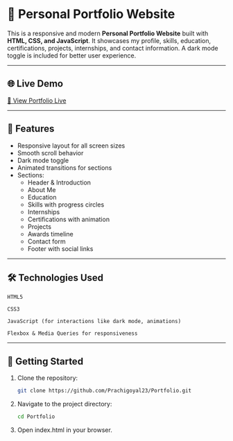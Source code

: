 # 💼 Personal Portfolio Website

This is a responsive and modern **Personal Portfolio Website** built with **HTML, CSS, and JavaScript**. It showcases my profile, skills, education, certifications, projects, internships, and contact information. A dark mode toggle is included for better user experience.

---

## 🌐 Live Demo

[🔗 View Portfolio Live](https://prachigoyal23.github.io/Portfolio/portfolio.html)  

---

## 📌 Features

   - Responsive layout for all screen sizes
   - Smooth scroll behavior
   - Dark mode toggle
   - Animated transitions for sections
   - Sections:
     - Header & Introduction
     - About Me
     - Education
     - Skills with progress circles
     - Internships
     - Certifications with animation
     - Projects
     - Awards timeline
     - Contact form
     - Footer with social links

---

## 🛠️ Technologies Used

    HTML5

    CSS3

    JavaScript (for interactions like dark mode, animations)

    Flexbox & Media Queries for responsiveness

---


## 🚀 Getting Started

1. Clone the repository:

   ```bash
   git clone https://github.com/Prachigoyal23/Portfolio.git

2. Navigate to the project directory:

   ```bash
   cd Portfolio

3. Open index.html in your browser.


